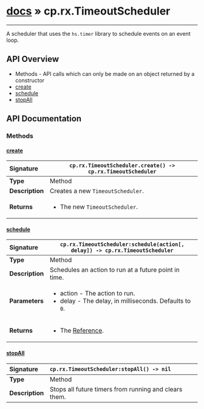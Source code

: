 # [docs](index.md) » cp.rx.TimeoutScheduler
---

A scheduler that uses the `hs.timer` library to schedule events on an event loop.

## API Overview
* Methods - API calls which can only be made on an object returned by a constructor
 * [create](#create)
 * [schedule](#schedule)
 * [stopAll](#stopall)

## API Documentation

### Methods

#### [create](#create)
| <span style="float: left;">**Signature**</span> | <span style="float: left;">`cp.rx.TimeoutScheduler.create() -> cp.rx.TimeoutScheduler` </span>                                                          |
| -----------------------------------------------------|---------------------------------------------------------------------------------------------------------|
| **Type**                                             | Method |
| **Description**                                      | Creates a new `TimeoutScheduler`. |
| **Returns**                                          | <ul><li>The new <code>TimeoutScheduler</code>.</li></ul> |

#### [schedule](#schedule)
| <span style="float: left;">**Signature**</span> | <span style="float: left;">`cp.rx.TimeoutScheduler:schedule(action[, delay]) -> cp.rx.TimeoutScheduler` </span>                                                          |
| -----------------------------------------------------|---------------------------------------------------------------------------------------------------------|
| **Type**                                             | Method |
| **Description**                                      | Schedules an action to run at a future point in time. |
| **Parameters**                                       | <ul><li>action  - The action to run.</li><li>delay   - The delay, in milliseconds. Defaults to <code>0</code>.</li></ul> |
| **Returns**                                          | <ul><li>The <a href="cp.rx.Reference.md">Reference</a>.</li></ul> |

#### [stopAll](#stopall)
| <span style="float: left;">**Signature**</span> | <span style="float: left;">`cp.rx.TimeoutScheduler:stopAll() -> nil` </span>                                                          |
| -----------------------------------------------------|---------------------------------------------------------------------------------------------------------|
| **Type**                                             | Method |
| **Description**                                      | Stops all future timers from running and clears them. |

